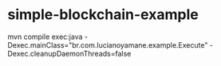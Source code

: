 # simple-blockchain-example

mvn compile exec:java -Dexec.mainClass="br.com.lucianoyamane.example.Execute" -Dexec.cleanupDaemonThreads=false
